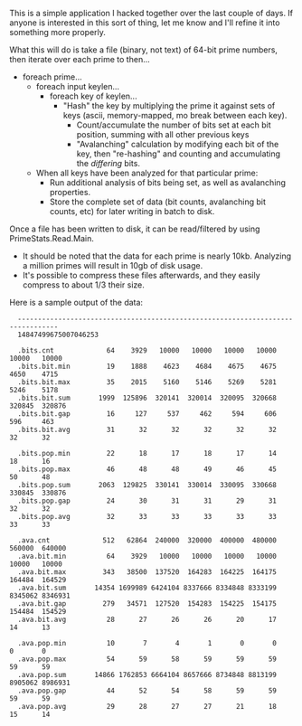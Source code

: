 This is a simple application I hacked together over the last couple of days. If anyone is interested in this sort of thing, let me know and I'll refine it into something more properly.

What this will do is take a file (binary, not text) of 64-bit prime numbers, then iterate over each prime to then...
  - foreach prime...
    - foreach input keylen...
      - foreach key of keylen...
        - "Hash" the key by multiplying the prime it against sets of keys (ascii, memory-mapped, mo break between each key).
          - Count/accumulate the number of bits set at each bit position, summing with all other previous keys
          - "Avalanching" calculation by modifying each bit of the key, then "re-hashing" and counting and accumulating the _differing_ bits.
    - When all keys have been analyzed for that particular prime:
      - Run additional analysis of bits being set, as well as avalanching properties.
      - Store the complete set of data (bit counts, avalanching bit counts, etc) for later writing in batch to disk.

Once a file has been written to disk, it can be read/filtered by using PrimeStats.Read.Main.
  - It should be noted that the data for each prime is nearly 10kb. Analyzing a million primes will result in 10gb of disk usage.
  - It's possible to compress these files afterwards, and they easily compress to about 1/3 their size.


Here is a sample output of the data:

```
  --------------------------------------------------------------------------------
  14847499675007046253

  .bits.cnt             64    3929   10000   10000   10000   10000   10000   10000
  .bits.bit.min         19    1888    4623    4684    4675    4675    4650    4715
  .bits.bit.max         35    2015    5160    5146    5269    5281    5246    5178
  .bits.bit.sum       1999  125896  320141  320014  320095  320668  320845  320876
  .bits.bit.gap         16     127     537     462     594     606     596     463
  .bits.bit.avg         31      32      32      32      32      32      32      32

  .bits.pop.min         22      18      17      18      17      14      18      16
  .bits.pop.max         46      48      48      49      46      45      50      48
  .bits.pop.sum       2063  129825  330141  330014  330095  330668  330845  330876
  .bits.pop.gap         24      30      31      31      29      31      32      32
  .bits.pop.avg         32      33      33      33      33      33      33      33

  .ava.cnt             512   62864  240000  320000  400000  480000  560000  640000
  .ava.bit.min          64    3929   10000   10000   10000   10000   10000   10000
  .ava.bit.max         343   38500  137520  164283  164225  164175  164484  164529
  .ava.bit.sum       14354 1699989 6424104 8337666 8334848 8333199 8345062 8346931
  .ava.bit.gap         279   34571  127520  154283  154225  154175  154484  154529
  .ava.bit.avg          28      27      26      26      20      17      14      13

  .ava.pop.min          10       7       4       1       0       0       0       0
  .ava.pop.max          54      59      58      59      59      59      59      59
  .ava.pop.sum       14866 1762853 6664104 8657666 8734848 8813199 8905062 8986931
  .ava.pop.gap          44      52      54      58      59      59      59      59
  .ava.pop.avg          29      28      27      27      21      18      15      14
```
